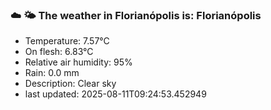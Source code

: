 ### ☁️ 🌤️  The weather in Florianópolis is: Florianópolis

- Temperature: 7.57°C
- On flesh: 6.83°C
- Relative air humidity: 95%
- Rain: 0.0 mm
- Description: Clear sky
- last updated: 2025-08-11T09:24:53.452949
